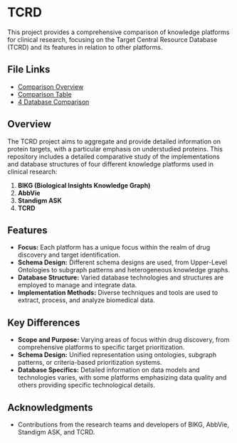 # TCRD

This project provides a comprehensive comparison of knowledge platforms for clinical research, focusing on the Target Central Resource Database (TCRD) and its features in relation to other platforms.

## File Links

- [Comparison Overview](https://dhanushpandian.github.io/TCRD/compare/index.html)
- [Comparison Table](https://dhanushpandian.github.io/TCRD/compare/table.html)
- [4 Database Comparison](https://dhanushpandian.github.io/TCRD/compare/4_DB_Compare.html)

## Overview

The TCRD project aims to aggregate and provide detailed information on protein targets, with a particular emphasis on understudied proteins. This repository includes a detailed comparative study of the implementations and database structures of four different knowledge platforms used in clinical research:

1. **BIKG (Biological Insights Knowledge Graph)**
2. **AbbVie**
3. **Standigm ASK**
4. **TCRD**

## Features

- **Focus:** Each platform has a unique focus within the realm of drug discovery and target identification.
- **Schema Design:** Different schema designs are used, from Upper-Level Ontologies to subgraph patterns and heterogeneous knowledge graphs.
- **Database Structure:** Varied database technologies and structures are employed to manage and integrate data.
- **Implementation Methods:** Diverse techniques and tools are used to extract, process, and analyze biomedical data.

## Key Differences

- **Scope and Purpose:** Varying areas of focus within drug discovery, from comprehensive platforms to specific target prioritization.
- **Schema Design:** Unified representation using ontologies, subgraph patterns, or criteria-based prioritization systems.
- **Database Specifics:** Detailed information on data models and technologies varies, with some platforms emphasizing data quality and others providing specific technological details.

## Acknowledgments

- Contributions from the research teams and developers of BIKG, AbbVie, Standigm ASK, and TCRD.
